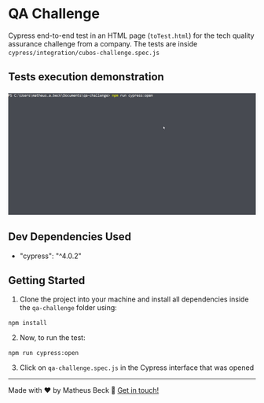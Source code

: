 # QA Challenge

Cypress end-to-end test in an HTML page (`toTest.html`) for the tech quality assurance challenge from a company. The tests are inside `cypress/integration/cubos-challenge.spec.js`

## Tests execution demonstration

![Cypress execution](execution.gif)

## Dev Dependencies Used

- "cypress": "^4.0.2"

## Getting Started

1. Clone the project into your machine and install all dependencies inside the `qa-challenge` folder using:

```console
npm install
```

2. Now, to run the test:

```console
npm run cypress:open
```

3. Click on `qa-challenge.spec.js` in the Cypress interface that was opened

---

Made with ❤️ by Matheus Beck 👋 [Get in touch!](https://www.linkedin.com/in/matheus-beck/)
